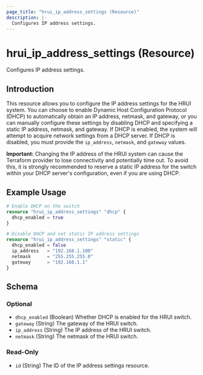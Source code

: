```yaml
---
page_title: "hrui_ip_address_settings (Resource)"
description: |-
  Configures IP address settings.
---
```


# hrui_ip_address_settings (Resource)

Configures IP address settings.

## Introduction

This resource allows you to configure the IP address settings for the HRUI system. You can choose to enable Dynamic Host Configuration Protocol (DHCP) to automatically obtain an IP address, netmask, and gateway, or you can manually configure these settings by disabling DHCP and specifying a static IP address, netmask, and gateway.  If DHCP is enabled, the system will attempt to acquire network settings from a DHCP server. If DHCP is disabled, you must provide the `ip_address`, `netmask`, and `gateway` values.

**Important:** Changing the IP address of the HRUI system can cause the Terraform provider to lose connectivity and potentially time out. To avoid this, it is strongly recommended to reserve a static IP address for the switch within your DHCP server's configuration, even if you are using DHCP.

## Example Usage

```terraform
# Enable DHCP on the switch
resource "hrui_ip_address_settings" "dhcp" {
  dhcp_enabled = true
}

# Disable DHCP and set static IP address settings
resource "hrui_ip_address_settings" "static" {
  dhcp_enabled = false
  ip_address   = "192.168.1.100"
  netmask      = "255.255.255.0"
  gateway      = "192.168.1.1"
}
```

<!-- schema generated by tfplugindocs -->
## Schema

### Optional

- `dhcp_enabled` (Boolean) Whether DHCP is enabled for the HRUI switch.
- `gateway` (String) The gateway of the HRUI switch.
- `ip_address` (String) The IP address of the HRUI switch.
- `netmask` (String) The netmask of the HRUI switch.

### Read-Only

- `id` (String) The ID of the IP address settings resource.



